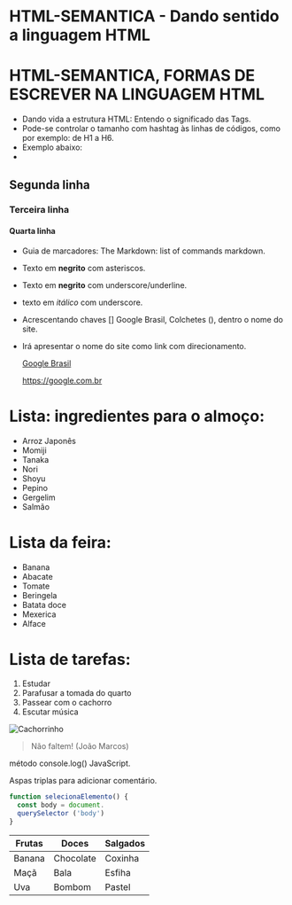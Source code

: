 # HTML-SEMANTICA - Dando sentido a linguagem HTML

# HTML-SEMANTICA, FORMAS DE ESCREVER NA LINGUAGEM HTML

- Dando vida a estrutura HTML: Entendo o significado das Tags.
- Pode-se controlar o tamanho com hashtag às linhas de códigos, como por exemplo: de H1 a H6.
- Exemplo abaixo:
- 
##   Segunda linha
###  Terceira linha
#### Quarta linha

- Guia de marcadores: The Markdown: list of commands markdown.
- Texto em **negrito** com asteriscos.
- Texto em __negrito__ com underscore/underline.
- texto em _itálico_ com underscore.
  
- Acrescentando chaves [] Google Brasil, Colchetes (), dentro o nome do site.
- Irá apresentar o nome do site como link com direcionamento.
  
  [Google Brasil](https://google.com.br)
  
  <https://google.com.br>
  
# Lista: ingredientes para o almoço:

* Arroz Japonês
 * Momiji
* Tanaka
 * Nori
* Shoyu
 * Pepino
* Gergelim
 * Salmão
   
# Lista da feira:
* Banana
 * Abacate
* Tomate
 * Beringela
* Batata doce
 * Mexerica
* Alface

# Lista de tarefas:

1. Estudar
2. Parafusar a tomada do quarto
3. Passear com o cachorro
4. Escutar música

![Cachorrinho](https://pipz.com/static/images/blog/eddie.png)

> Não faltem! (João Marcos)

método console.log() JavaScript.

Aspas triplas para adicionar comentário.
```javascript
function selecionaElemento() {
  const body = document.
  querySelector ('body')
} 
```

|Frutas |  Doces  |Salgados|
|-------|---------|--------|
|Banana |Chocolate|Coxinha |
|Maçã   |  Bala   | Esfiha | 
|Uva    | Bombom  | Pastel |
